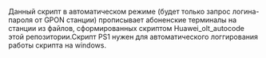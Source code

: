 Данный скрипт в автоматическом режиме (будет только запрос логина-пароля от GPON станции)
прописывает абоненские терминалы на станции из файлов, сформированных скриптом Huawei_olt_autocode
этой репозитории.Скрипт PS1 нужен для автоматического логгирования работы скрипта на windows.
